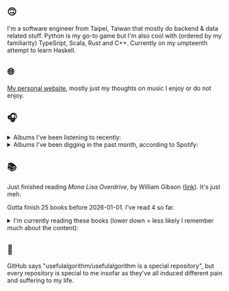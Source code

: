 ## 🙃

I'm a software engineer from Taipei, Taiwan that mostly do backend & data related stuff. Python is my go-to game but I'm also cool with (ordered by my familiarity) TypeSript, Scala, Rust and C++. Currently on my umpteenth attempt to learn Haskell.

## 🌐

[My personal website](https://usefulalgorithm.github.io/), mostly just my thoughts on music I enjoy or do not enjoy.

## 🎧

<details>
<summary>Albums I've been listening to recently:</summary>

- _First Love_, by Hikaru Utada
- _Mahōgakkō_, by Hakushi Hasegawa
- _Secrets Of The Beehive (Remastered 2003)_, by David Sylvian
- _卵_, by betcover!!
- _She (Reissue)_, by Hisato Higuchi
- _Born of the Sea_, by Lara Sarkissian
- _If I don't make it, I love u_, by Still House Plants
- _歪曲_, by Shing02
- _Fresques Sur Les Parois Secretes Du Crane_, by Cheval De Frise
- _Void_, by Void
- _The Trident_, by Unearthly Trance
- _Disappeared Behind the Sun_, by Angles 9, Martin Küchen
- _Periods Make Sense_, by Sutekh
- _The Triad_, by Pantha Du Prince
- _Konfusion_, by Skalpel
- _Dreamless Sleep_, by Evan Caminiti
- _The Rose Has Teeth In The Mouth Of A Beast_, by Matmos
- _Repetition_, by Unwound
- _Cavalcade_, by black midi
- _SIREN PROPAGANDA_, by SMTK
- _Larderello_, by Dos Monos

</details>

<details>
<summary>Albums I've been digging in the past month, according to Spotify:</summary>

- _卵_, by betcover!!
- _馬_, by betcover!!
- _Endlessness_, by Nala Sinephro
- _Seven Reorganisations_, by Beatrice Dillon, Explore Ensemble
- _Intrinsic Rhythm_, by Perila
- _Mahōgakkō_, by Hakushi Hasegawa
- _Palookaville_, by Serengeti
- _Trellis_, by Lifted
- _Damaged_, by Ghost Dubs
- _Naya_, by Dawuna
- _How to Rescue Things_, by Bill Orcutt
- _Larderello_, by Dos Monos
- _forge_, by KMRU
- _You Only Die 1nce_, by Freddie Gibbs
- _Skylla_, by Ruth Goller
- _Great Doubt_, by Astrid Sonne
- _I LAY DOWN MY LIFE FOR YOU_, by JPEGMAFIA
- _sentiment_, by claire rousay
- _11100011_, by Asian Glow

</details>

## 📚

Just finished reading _Mona Lisa Overdrive_, by William Gibson ([link](https://hardcover.app/books/mona-lisa-overdrive)). It's just meh.

Gotta finish 25 books before 2026-01-01. I've read 4 so far.

<details>
<summary>I'm currently reading these books (lower down = less likely I remember much about the content):</summary>

- _The Absence of Myth: Writings on Surrealism_, by Georges Bataille, Michael   Richardson ([link](https://hardcover.app/books/the-absence-of-myth-writings-on-surrealism))
- _Genesis and Trace: Derrida Reading Husserl and Heidegger_, by Paola Marrati, Simon Sparks ([link](https://hardcover.app/books/genesis-and-trace))
- _Philosophical Chemistry: Genealogy of a Scientific Field_, by Manuel DeLanda ([link](https://hardcover.app/books/philosophical-chemistry))
- _Political Categories: Thinking Beyond Concepts_, by Michael Marder ([link](https://hardcover.app/books/political-categories))
- _Regeneration_, by Pat Barker ([link](https://hardcover.app/books/regeneration-1991))
- _K-punk_, by Mark Fisher ([link](https://hardcover.app/books/k-punk-2018))
- _A Biography of Ordinary Man: On Authorities and Minorities_, by François Laruelle, Jessie Hock, and friends ([link](https://hardcover.app/books/a-biography-of-ordinary-man))
- _A Short History of Decay_, by Emil M. Cioran, Richard Howard ([link](https://hardcover.app/books/a-short-history-of-decay))
- _Anti-Oedipus_, by Gilles Deleuze, Félix Guattari, and friends ([link](https://hardcover.app/books/anti-oedipus))
- _A Thousand Plateaus_, by Gilles Deleuze ([link](https://hardcover.app/books/a-thousand-plateaus))

</details>

## 💬

GitHub says "usefulalgorithm/usefulalgorithm is a special repository", but every repository is special to me insofar as they've all induced different pain and suffering to my life.